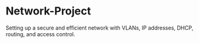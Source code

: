# Network-Project
Setting up a secure and efficient network with VLANs, IP addresses, DHCP, routing, and access control.
